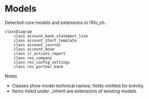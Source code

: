 # Models

Detected core models and extensions in l10n_ch.

```mermaid
classDiagram
    class account_bank_statement_line
    class account_chart_template
    class account_journal
    class account_move
    class ir_actions_report
    class res_company
    class res_config_settings
    class res_partner_bank
```

Notes
- Classes show model technical names; fields omitted for brevity.
- Items listed under _inherit are extensions of existing models.
